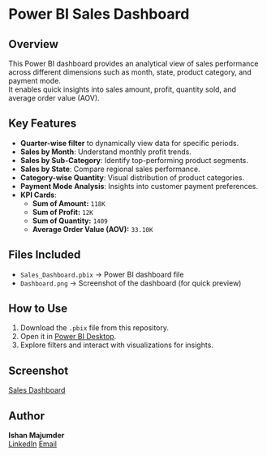 # Power BI Sales Dashboard

## Overview
This Power BI dashboard provides an analytical view of sales performance across different dimensions such as month, state, product category, and payment mode.  
It enables quick insights into sales amount, profit, quantity sold, and average order value (AOV).

## Key Features
- **Quarter-wise filter** to dynamically view data for specific periods.
- **Sales by Month**: Understand monthly profit trends.
- **Sales by Sub-Category**: Identify top-performing product segments.
- **Sales by State**: Compare regional sales performance.
- **Category-wise Quantity**: Visual distribution of product categories.
- **Payment Mode Analysis**: Insights into customer payment preferences.
- **KPI Cards**:
  - **Sum of Amount:** `118K`
  - **Sum of Profit:** `12K`
  - **Sum of Quantity:** `1409`
  - **Average Order Value (AOV):** `33.10K`

## Files Included
- `Sales_Dashboard.pbix` → Power BI dashboard file  
- `Dashboard.png` → Screenshot of the dashboard (for quick preview)

## How to Use
1. Download the `.pbix` file from this repository.
2. Open it in [Power BI Desktop](https://powerbi.microsoft.com/desktop/).
3. Explore filters and interact with visualizations for insights.

## Screenshot
[Sales Dashboard](Dashboard.png)

## Author
**Ishan Majumder**  
[LinkedIn]([https://linkedin.com/in/your-profile](https://www.linkedin.com/in/ishan-majumder-19b060288/)) 
[Email](ishanmajumder28@gmail.com)
